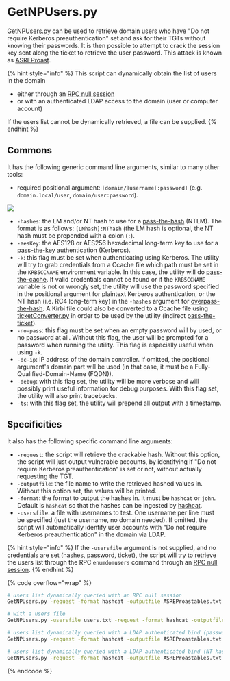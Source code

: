 # GetNPUsers.py

[GetNPUsers.py](https://github.com/SecureAuthCorp/impacket/blob/master/examples/GetNPUsers.py) can be used to retrieve domain users who have "Do not require Kerberos preauthentication" set and ask for their TGTs without knowing their passwords. It is then possible to attempt to crack the session key sent along the ticket to retrieve the user password. This attack is known as [ASREProast](https://www.thehacker.recipes/ad/movement/kerberos/asreproast).

{% hint style="info" %}
This script can dynamically obtain the list of users in the domain

* either through an [RPC null session](https://www.thehacker.recipes/ad/recon/ms-rpc#null-sessions)
* or with an authenticated LDAP access to the domain (user or computer account)

If the users list cannot be dynamically retrieved, a file can be supplied.
{% endhint %}

## Commons

It has the following generic command line arguments, similar to many other tools:

* required positional argument: `[domain/]username[:password]` (e.g. `domain.local/user`, `domain/user:password`).

![](<../../.gitbook/assets/impacket\_positional\_arg-without target.png>)

* `-hashes`: the LM and/or NT hash to use for a [pass-the-hash](https://www.thehacker.recipes/ad/movement/ntlm/pth) (NTLM). The format is as follows: `[LMhash]:NThash` (the LM hash is optional, the NT hash must be prepended with a colon (`:`).
* `-aesKey`: the AES128 or AES256 hexadecimal long-term key to use for a [pass-the-key](https://www.thehacker.recipes/ad/movement/kerberos/ptk) authentication (Kerberos).
* `-k`: this flag must be set when authenticating using Kerberos. The utility will try to grab credentials from a Ccache file which path must be set in the `KRB5CCNAME` environment variable. In this case, the utility will do [pass-the-cache](https://www.thehacker.recipes/ad/movement/kerberos/ptc). If valid credentials cannot be found or if the `KRB5CCNAME` variable is not or wrongly set, the utility will use the password specified in the positional argument for plaintext Kerberos authentication, or the NT hash (i.e. RC4 long-term key) in the `-hashes` argument for [overpass-the-hash](https://www.thehacker.recipes/ad/movement/kerberos/opth). A Kirbi file could also be converted to a Ccache file using [ticketConverter.py](ticketconverter.py.md) in order to be used by the utility (indirect [pass-the-ticket](https://www.thehacker.recipes/ad/movement/kerberos/ptt)).
* `-no-pass`: this flag must be set when an empty password will by used, or no password at all. Without this flag, the user will be prompted for a password when running the utility. This flag is especially useful when using `-k`.
* `-dc-ip`: IP address of the domain controller. If omitted, the positional argument's domain part will be used (in that case, it must be a Fully-Qualified-Domain-Name (FQDN)).
* `-debug`: with this flag set, the utility will be more verbose and will possibly print useful information for debug purposes. With this flag set, the utility will also print tracebacks.
* `-ts`: with this flag set, the utility will prepend all output with a timestamp.

## Specificities

It also has the following specific command line arguments:

* `-request`: the script will retrieve the crackable hash. Without this option, the script will just output vulnerable accounts, by identifying if "Do not require Kerberos preauthentication" is set or not, without actually requesting the TGT.
* `-outputfile`: the file name to write the retrieved hashed values in. Without this option set, the values will be printed.
* `-format`: the format to output the hashes in. It must be `hashcat` or `john`. Default is `hashcat` so that the hashes can be ingested by [hashcat](https://tools.thehacker.recipes/hashcat).
* `-usersfile`: a file with usernames to test. One username per line must be specified (just the username, no domain needed). If omitted, the script will automatically identify user accounts with "Do not require Kerberos preauthentication" in the domain via LDAP.

{% hint style="info" %}
If the `-usersfile` argument is not supplied, and no credentials are set (hashes, password, ticket), the script will try to retrieve the users list through the RPC `enumdomusers` command through an [RPC null session](https://www.thehacker.recipes/ad/recon/ms-rpc#null-sessions).
{% endhint %}

{% code overflow="wrap" %}
```bash
# users list dynamically queried with an RPC null session
GetNPUsers.py -request -format hashcat -outputfile ASREProastables.txt -dc-ip $KeyDistributionCenter 'DOMAIN/'

# with a users file
GetNPUsers.py -usersfile users.txt -request -format hashcat -outputfile ASREProastables.txt -dc-ip $KeyDistributionCenter 'DOMAIN/'

# users list dynamically queried with a LDAP authenticated bind (password)
GetNPUsers.py -request -format hashcat -outputfile ASREProastables.txt -dc-ip $KeyDistributionCenter 'DOMAIN/USER:Password'

# users list dynamically queried with a LDAP authenticated bind (NT hash)
GetNPUsers.py -request -format hashcat -outputfile ASREProastables.txt -hashes 'LMhash:NThash' -dc-ip $KeyDistributionCenter 'DOMAIN/USER'
```
{% endcode %}
